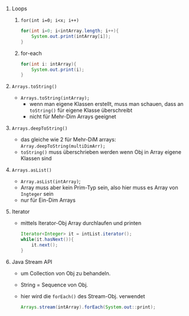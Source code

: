 1. Loops
    1. `for(int i=0; i<x; i++)`

        ```java
        for(int i=0; i<intArray.length; i++){
            System.out.print(intArray[i]);
        }
        ```

    2. for-each

        ```java
        for(int i: intArray){
            System.out.print(i);
        }
        ```

2. `Arrays.toString()`
    * `Arrays.toString(intArray);`
      * wenn man eigene Klassen erstellt, muss man schauen, dass an `toString()` für eigene Klasse überschreibt
      * nicht für Mehr-Dim Arrays geeignet

3. `Arrays.deepToString()`
    * das gleiche wie 2 für Mehr-DiM arrays: `Array.deepToString(multiDimArr);`
    * `toString()` muss überschrieben werden wenn Obj in Array eigene Klassen sind

4. `Arrays.asList()`
    * `Array.asList(intArray)`;
    * Array muss aber kein Prim-Typ sein, also hier muss es Array von `Ingteger` sein
    * nur für Ein-Dim Arrays

5. Iterator
    * mittels Iterator-Obj Array durchlaufen und printen

        ```java
        Iterator<Integer> it = intList.iterator();
        while(it.hasNext()){
            it.next();
        }
        ```

6. Java Stream API
    * um Collection von Obj zu behandeln.
    * String = Sequence von Obj.
    * hier wird die `forEach()` des Stream-Obj. verwendet

        ```java
        Arrays.stream(intArray).forEach(System.out::print);
        ```
